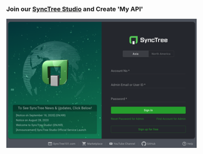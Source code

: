 ### Join our [SyncTree Studio](https://synctreestudio.com/) and Create 'My API'

![](../../img/howtouse/studio.png)
